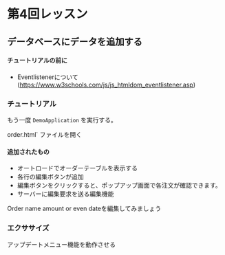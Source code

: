 # 第4回レッスン

## データベースにデータを追加する

#### チュートリアルの前に

- Eventlistenerについて(https://www.w3schools.com/js/js_htmldom_eventlistener.asp)

### チュートリアル

もう一度 `DemoApplication` を実行する。

order.html` ファイルを開く

#### 追加されたもの

- オートロードでオーダーテーブルを表示する
- 各行の編集ボタンが追加
- 編集ボタンをクリックすると、ポップアップ画面で各注文が確認できます。
- サーバーに編集要求を送る編集機能

Order name amount or even dateを編集してみましょう

### エクササイズ

アップデートメニュー機能を動作させる
